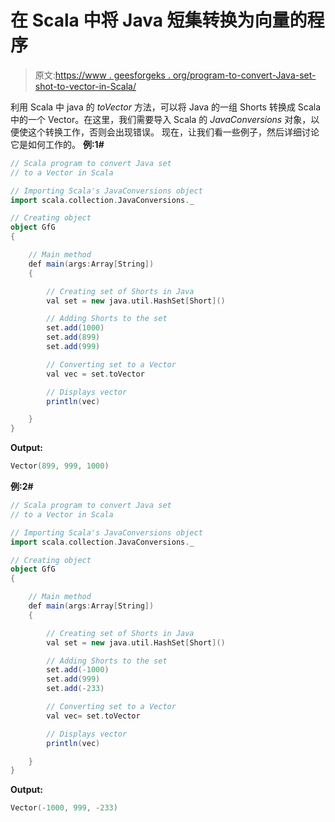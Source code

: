 # 在 Scala 中将 Java 短集转换为向量的程序

> 原文:[https://www . geesforgeks . org/program-to-convert-Java-set-shot-to-vector-in-Scala/](https://www.geeksforgeeks.org/program-to-convert-java-set-of-shorts-to-a-vector-in-scala/)

利用 Scala 中 java 的 *toVector* 方法，可以将 Java 的一组 Shorts 转换成 Scala 中的一个 Vector。在这里，我们需要导入 Scala 的 *JavaConversions* 对象，以便使这个转换工作，否则会出现错误。
现在，让我们看一些例子，然后详细讨论它是如何工作的。
**例:1#**

```scala
// Scala program to convert Java set
// to a Vector in Scala

// Importing Scala's JavaConversions object
import scala.collection.JavaConversions._

// Creating object
object GfG
{ 

    // Main method
    def main(args:Array[String])
    {

        // Creating set of Shorts in Java
        val set = new java.util.HashSet[Short]()

        // Adding Shorts to the set
        set.add(1000)
        set.add(899)
        set.add(999)

        // Converting set to a Vector 
        val vec = set.toVector

        // Displays vector
        println(vec)

    }
}
```

**Output:**

```scala
Vector(899, 999, 1000)

```

**例:2#**

```scala
// Scala program to convert Java set
// to a Vector in Scala

// Importing Scala's JavaConversions object
import scala.collection.JavaConversions._

// Creating object
object GfG
{ 

    // Main method
    def main(args:Array[String])
    {

        // Creating set of Shorts in Java
        val set = new java.util.HashSet[Short]()

        // Adding Shorts to the set
        set.add(-1000)
        set.add(999)
        set.add(-233)

        // Converting set to a Vector 
        val vec= set.toVector

        // Displays vector
        println(vec)

    }
}
```

**Output:**

```scala
Vector(-1000, 999, -233)

```